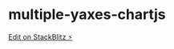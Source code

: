 # multiple-yaxes-chartjs

[Edit on StackBlitz ⚡️](https://stackblitz.com/edit/multiple-yaxes-chartjs)